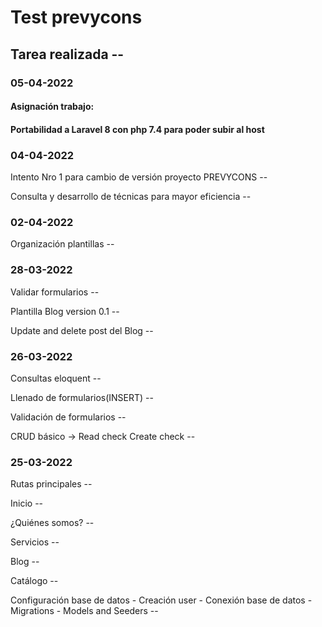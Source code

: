 # Test prevycons
## Tarea realizada --


### 05-04-2022
#### Asignación trabajo:

#### Portabilidad a Laravel 8 con php 7.4 para poder subir al host

### 04-04-2022

Intento Nro 1 para cambio de versión proyecto PREVYCONS --

Consulta y desarrollo de técnicas para mayor eficiencia --

### 02-04-2022

Organización plantillas --

### 28-03-2022

Validar formularios --

Plantilla Blog version 0.1 --

Update and delete post del Blog --

### 26-03-2022

Consultas eloquent --

Llenado de formularios(INSERT) --

Validación de formularios --

CRUD básico -> Read check Create check --

### 25-03-2022

Rutas principales --

Inicio --

¿Quiénes somos? --

Servicios --

Blog --

Catálogo --

Configuración base de datos - Creación user - Conexión base de datos - Migrations - Models and Seeders --


